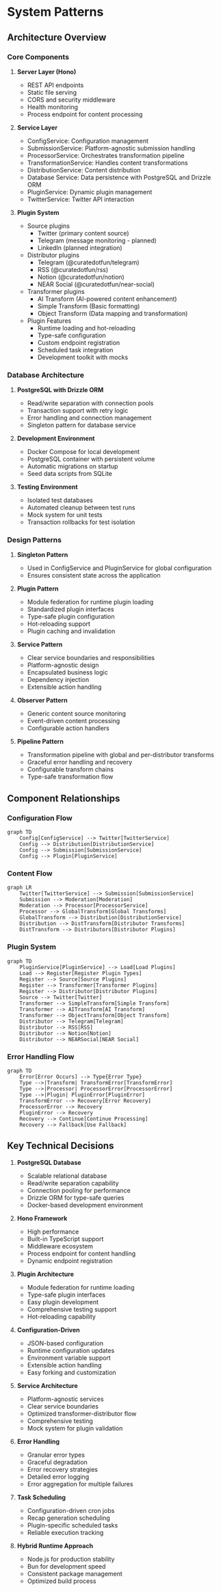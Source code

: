 # System Patterns

## Architecture Overview

### Core Components

1. **Server Layer (Hono)**
   - REST API endpoints
   - Static file serving
   - CORS and security middleware
   - Health monitoring
   - Process endpoint for content processing

2. **Service Layer**
   - ConfigService: Configuration management
   - SubmissionService: Platform-agnostic submission handling
   - ProcessorService: Orchestrates transformation pipeline
   - TransformationService: Handles content transformations
   - DistributionService: Content distribution
   - Database Service: Data persistence with PostgreSQL and Drizzle ORM
   - PluginService: Dynamic plugin management
   - TwitterService: Twitter API interaction

3. **Plugin System**
   - Source plugins
     * Twitter (primary content source)
     * Telegram (message monitoring - planned)
     * LinkedIn (planned integration)
   - Distributor plugins
     * Telegram (@curatedotfun/telegram)
     * RSS (@curatedotfun/rss)
     * Notion (@curatedotfun/notion)
     * NEAR Social (@curatedotfun/near-social)
   - Transformer plugins
     * AI Transform (AI-powered content enhancement)
     * Simple Transform (Basic formatting)
     * Object Transform (Data mapping and transformation)
   - Plugin Features
     * Runtime loading and hot-reloading
     * Type-safe configuration
     * Custom endpoint registration
     * Scheduled task integration
     * Development toolkit with mocks

### Database Architecture

1. **PostgreSQL with Drizzle ORM**
   - Read/write separation with connection pools
   - Transaction support with retry logic
   - Error handling and connection management
   - Singleton pattern for database service

2. **Development Environment**
   - Docker Compose for local development
   - PostgreSQL container with persistent volume
   - Automatic migrations on startup
   - Seed data scripts from SQLite

3. **Testing Environment**
   - Isolated test databases
   - Automated cleanup between test runs
   - Mock system for unit tests
   - Transaction rollbacks for test isolation

### Design Patterns

1. **Singleton Pattern**
   - Used in ConfigService and PluginService for global configuration
   - Ensures consistent state across the application

2. **Plugin Pattern**
   - Module federation for runtime plugin loading
   - Standardized plugin interfaces
   - Type-safe plugin configuration
   - Hot-reloading support
   - Plugin caching and invalidation

3. **Service Pattern**
   - Clear service boundaries and responsibilities
   - Platform-agnostic design
   - Encapsulated business logic
   - Dependency injection
   - Extensible action handling

4. **Observer Pattern**
   - Generic content source monitoring
   - Event-driven content processing
   - Configurable action handlers

5. **Pipeline Pattern**
   - Transformation pipeline with global and per-distributor transforms
   - Graceful error handling and recovery
   - Configurable transform chains
   - Type-safe transformation flow

## Component Relationships

### Configuration Flow
```mermaid
graph TD
    Config[ConfigService] --> Twitter[TwitterService]
    Config --> Distribution[DistributionService]
    Config --> Submission[SubmissionService]
    Config --> Plugin[PluginService]
```

### Content Flow
```mermaid
graph LR
    Twitter[TwitterService] --> Submission[SubmissionService]
    Submission --> Moderation[Moderation]
    Moderation --> Processor[ProcessorService]
    Processor --> GlobalTransform[Global Transforms]
    GlobalTransform --> Distribution[DistributionService]
    Distribution --> DistTransform[Distributor Transforms]
    DistTransform --> Distributors[Distributor Plugins]
```

### Plugin System
```mermaid
graph TD
    PluginService[PluginService] --> Load[Load Plugins]
    Load --> Register[Register Plugin Types]
    Register --> Source[Source Plugins]
    Register --> Transformer[Transformer Plugins]
    Register --> Distributor[Distributor Plugins]
    Source --> Twitter[Twitter]
    Transformer --> SimpleTransform[Simple Transform]
    Transformer --> AITransform[AI Transform]
    Transformer --> ObjectTransform[Object Transform]
    Distributor --> Telegram[Telegram]
    Distributor --> RSS[RSS]
    Distributor --> Notion[Notion]
    Distributor --> NEARSocial[NEAR Social]
```

### Error Handling Flow
```mermaid
graph TD
    Error[Error Occurs] --> Type{Error Type}
    Type -->|Transform| TransformError[TransformError]
    Type -->|Processor| ProcessorError[ProcessorError]
    Type -->|Plugin| PluginError[PluginError]
    TransformError --> Recovery[Error Recovery]
    ProcessorError --> Recovery
    PluginError --> Recovery
    Recovery --> Continue[Continue Processing]
    Recovery --> Fallback[Use Fallback]
```

## Key Technical Decisions

1. **PostgreSQL Database**
   - Scalable relational database
   - Read/write separation capability
   - Connection pooling for performance
   - Drizzle ORM for type-safe queries
   - Docker-based development environment

2. **Hono Framework**
   - High performance
   - Built-in TypeScript support
   - Middleware ecosystem
   - Process endpoint for content handling
   - Dynamic endpoint registration

2. **Plugin Architecture**
   - Module federation for runtime loading
   - Type-safe plugin interfaces
   - Easy plugin development
   - Comprehensive testing support
   - Hot-reloading capability

3. **Configuration-Driven**
   - JSON-based configuration
   - Runtime configuration updates
   - Environment variable support
   - Extensible action handling
   - Easy forking and customization

4. **Service Architecture**
   - Platform-agnostic services
   - Clear service boundaries
   - Optimized transformer-distributor flow
   - Comprehensive testing
   - Mock system for plugin validation

5. **Error Handling**
   - Granular error types
   - Graceful degradation
   - Error recovery strategies
   - Detailed error logging
   - Error aggregation for multiple failures

6. **Task Scheduling**
   - Configuration-driven cron jobs
   - Recap generation scheduling
   - Plugin-specific scheduled tasks
   - Reliable execution tracking

7. **Hybrid Runtime Approach**
   - Node.js for production stability
   - Bun for development speed
   - Consistent package management
   - Optimized build process
